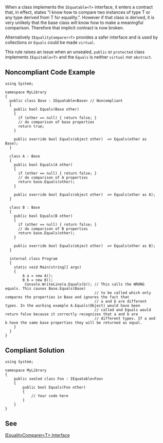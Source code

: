 When a class implements the `IEquatable<T>` interface, it enters a contract that, in effect, states "I know how to compare two instances of type T or any type derived from T for equality.". However if that class is derived, it is very unlikely that the base class will know how to make a meaningful comparison. Therefore that implicit contract is now broken.
 
Alternatively `IEqualityComparer<T>` provides a safer interface and is used by collections or `Equals` could be made `virtual`.
 
This rule raises an issue when an unsealed, `public` or `protected` class implements `IEquitable<T>` and the `Equals` is neither `virtual` nor `abstract`.
 
## Noncompliant Code Example

    using System;
    
    namespace MyLibrary
    {
      public class Base : IEquatable<Base> // Noncompliant
      {
        public bool Equals(Base other)
        {
          if (other == null) { return false; }
          // do comparison of base properties
          return true;
        }
    
        public override bool Equals(object other)  => Equals(other as Base);
      }
    
      class A : Base
      {
        public bool Equals(A other)
        {
          if (other == null) { return false; }
          // do comparison of A properties
          return base.Equals(other);
        }
    
        public override bool Equals(object other)  => Equals(other as A);
      }
    
      class B : Base
      {
        public bool Equals(B other)
        {
          if (other == null) { return false; }
          // do comparison of B properties
          return base.Equals(other);
        }
    
        public override bool Equals(object other)  => Equals(other as B);
      }
    
      internal class Program
      {
        static void Main(string[] args)
        {
            A a = new A();
            B b = new B();
             Console.WriteLine(a.Equals(b)); // This calls the WRONG equals. This causes Base.Equals(Base)
                                             // to be called which only compares the properties in Base and ignores the fact that
                                             // a and b are different types. In the working example A.Equals(Object) would have been
                                             // called and Equals would return false because it correctly recognizes that a and b are
                                             // different types. If a and b have the same base properties they will be returned as equal.
        }
      }
    }

## Compliant Solution

    using System;
    
    namespace MyLibrary
    {
        public sealed class Foo : IEquatable<Foo>
        {
            public bool Equals(Foo other)
            {
                // Your code here
            }
        }
    }

## See
 
[IEqualityComparer&lt;T&gt; Interface](https://msdn.microsoft.com/en-us/library/ms132151%28v=vs.110%29.aspx)